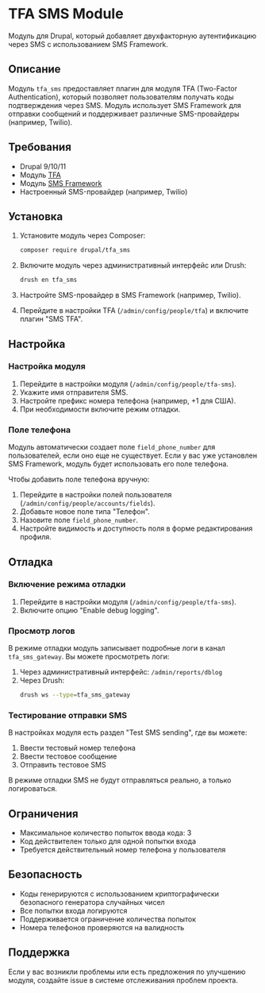 # TFA SMS Module

Модуль для Drupal, который добавляет двухфакторную аутентификацию через SMS с использованием SMS Framework.

## Описание

Модуль `tfa_sms` предоставляет плагин для модуля TFA (Two-Factor Authentication), который позволяет пользователям получать коды подтверждения через SMS. Модуль использует SMS Framework для отправки сообщений и поддерживает различные SMS-провайдеры (например, Twilio).

## Требования

- Drupal 9/10/11
- Модуль [TFA](https://www.drupal.org/project/tfa)
- Модуль [SMS Framework](https://www.drupal.org/project/sms)
- Настроенный SMS-провайдер (например, Twilio)

## Установка

1. Установите модуль через Composer:
   ```bash
   composer require drupal/tfa_sms
   ```

2. Включите модуль через административный интерфейс или Drush:
   ```bash
   drush en tfa_sms
   ```

3. Настройте SMS-провайдер в SMS Framework (например, Twilio).

4. Перейдите в настройки TFA (`/admin/config/people/tfa`) и включите плагин "SMS TFA".

## Настройка

### Настройка модуля

1. Перейдите в настройки модуля (`/admin/config/people/tfa-sms`).
2. Укажите имя отправителя SMS.
3. Настройте префикс номера телефона (например, +1 для США).
4. При необходимости включите режим отладки.

### Поле телефона

Модуль автоматически создает поле `field_phone_number` для пользователей, если оно еще не существует. Если у вас уже установлен SMS Framework, модуль будет использовать его поле телефона.

Чтобы добавить поле телефона вручную:

1. Перейдите в настройки полей пользователя (`/admin/config/people/accounts/fields`).
2. Добавьте новое поле типа "Телефон".
3. Назовите поле `field_phone_number`.
4. Настройте видимость и доступность поля в форме редактирования профиля.

## Отладка

### Включение режима отладки

1. Перейдите в настройки модуля (`/admin/config/people/tfa-sms`).
2. Включите опцию "Enable debug logging".

### Просмотр логов

В режиме отладки модуль записывает подробные логи в канал `tfa_sms_gateway`. Вы можете просмотреть логи:

1. Через административный интерфейс: `/admin/reports/dblog`
2. Через Drush:
   ```bash
   drush ws --type=tfa_sms_gateway
   ```

### Тестирование отправки SMS

В настройках модуля есть раздел "Test SMS sending", где вы можете:

1. Ввести тестовый номер телефона
2. Ввести тестовое сообщение
3. Отправить тестовое SMS

В режиме отладки SMS не будут отправляться реально, а только логироваться.

## Ограничения

- Максимальное количество попыток ввода кода: 3
- Код действителен только для одной попытки входа
- Требуется действительный номер телефона у пользователя

## Безопасность

- Коды генерируются с использованием криптографически безопасного генератора случайных чисел
- Все попытки входа логируются
- Поддерживается ограничение количества попыток
- Номера телефонов проверяются на валидность

## Поддержка

Если у вас возникли проблемы или есть предложения по улучшению модуля, создайте issue в системе отслеживания проблем проекта. 